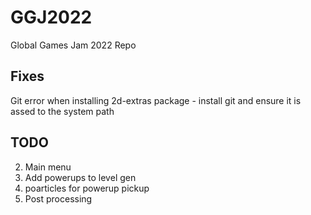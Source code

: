 # GGJ2022
Global Games Jam 2022 Repo


## Fixes
Git error when installing 2d-extras package - install git and ensure it is assed to the system path

## TODO

2. Main menu
3. Add powerups to level gen
4. poarticles for powerup pickup
5. Post processing 